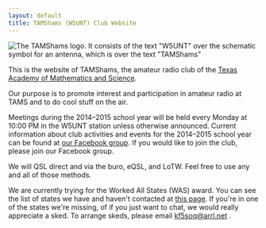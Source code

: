 ```yaml
---
layout: default
title: TAMShams (W5UNT) Club Website
---
```

![The TAMShams logo. It consists of the text "W5UNT" over the schematic symbol for an antenna, which is over the text "TAMShams"](img/TAMShams-logo.png)

This is the website of TAMShams, the amateur radio club of the
[Texas Academy of Mathematics and Science](http://tams.unt.edu/).

Our purpose is to promote interest and participation in amateur radio at TAMS and to do cool stuff on the air.

Meetings during the 2014–2015 school year will be held every Monday at 10:00 PM in the W5UNT station unless otherwise announced.
Current information about club activities and events for the 2014–2015 school year can be found at
[our Facebook group](https://www.facebook.com/groups/604534206303098/).
If you would like to join the club, please join our Facebook group.

We will QSL direct and via the buro, eQSL, and LoTW.
Feel free to use any and all of those methods.

We are currently trying for the Worked All States (WAS) award.
You can see the list of states we have and haven't contacted at [this page](http://w5unt.com/was.html).
If you're in one of the states we're missing, of if you just want to chat, we would really appreciate a sked.
To arrange skeds, please email kf5soq@arrl.net .
